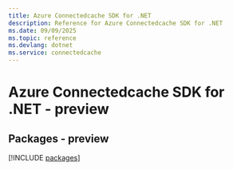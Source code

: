 ```yaml
---
title: Azure Connectedcache SDK for .NET
description: Reference for Azure Connectedcache SDK for .NET
ms.date: 09/09/2025
ms.topic: reference
ms.devlang: dotnet
ms.service: connectedcache
---
```

# Azure Connectedcache SDK for .NET - preview
## Packages - preview
[!INCLUDE [packages](connectedcache-index.md)]